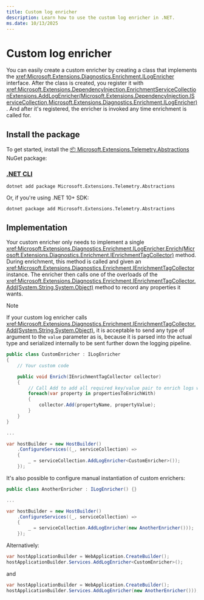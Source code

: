 ```yaml
---
title: Custom log enricher
description: Learn how to use the custom log enricher in .NET.
ms.date: 10/13/2025
---
```


# Custom log enricher

You can easily create a custom enricher by creating a class that implements the <xref:Microsoft.Extensions.Diagnostics.Enrichment.ILogEnricher> interface.
After the class is created, you register it with <xref:Microsoft.Extensions.DependencyInjection.EnrichmentServiceCollectionExtensions.AddLogEnricher(Microsoft.Extensions.DependencyInjection.IServiceCollection,Microsoft.Extensions.Diagnostics.Enrichment.ILogEnricher)>.
And after it's registered, the enricher is invoked any time enrichment is called for.

## Install the package

To get started, install the [📦 Microsoft.Extensions.Telemetry.Abstractions](https://www.nuget.org/packages/Microsoft.Extensions.Telemetry.Abstractions) NuGet package:

### [.NET CLI](#tab/dotnet-cli)

```dotnetcli
dotnet add package Microsoft.Extensions.Telemetry.Abstractions
```

Or, if you're using .NET 10+ SDK:

```dotnetcli
dotnet package add Microsoft.Extensions.Telemetry.Abstractions 
```

## Implementation

Your custom enricher only needs to implement a single <xref:Microsoft.Extensions.Diagnostics.Enrichment.ILogEnricher.Enrich(Microsoft.Extensions.Diagnostics.Enrichment.IEnrichmentTagCollector)> method.
During enrichment, this method is called and given an <xref:Microsoft.Extensions.Diagnostics.Enrichment.IEnrichmentTagCollector> instance. The enricher then calls one of the overloads of
the <xref:Microsoft.Extensions.Diagnostics.Enrichment.IEnrichmentTagCollector.Add(System.String,System.Object)> method to record any properties it wants.

> [!Note]
> If your custom log enricher calls <xref:Microsoft.Extensions.Diagnostics.Enrichment.IEnrichmentTagCollector.Add(System.String,System.Object)>,
> it is acceptable to send any type of argument to the `value` parameter as is, because it is parsed into the actual type and serialized internally
> to be sent further down the logging pipeline.

```cs
public class CustomEnricher : ILogEnricher
{
    // Your custom code

    public void Enrich(IEnrichmentTagCollector collector)
    {
        // Call Add to add all required key/value pair to enrich logs with.
        foreach(var property in propertiesToEnrichWith)
        {
            collector.Add(propertyName, propertyValue);
        }
    }
}

...

var hostBuilder = new HostBuilder()
    .ConfigureServices((_, serviceCollection) =>
    {
        _ = serviceCollection.AddLogEnricher<CustomEnricher>());
    });
```

It's also possible to configure manual instantiation of custom enrichers:

```cs
public class AnotherEnricher : ILogEnricher() {}

...

var hostBuilder = new HostBuilder()
    .ConfigureServices((_, serviceCollection) =>
    {
        _ = serviceCollection.AddLogEnricher(new AnotherEnricher()));
    });
```

Alternatively:

```cs
var hostApplicationBuilder = WebApplication.CreateBuilder();
hostApplicationBuilder.Services.AddLogEnricher<CustomEnricher>();
```

and

```cs
var hostApplicationBuilder = WebApplication.CreateBuilder();
hostApplicationBuilder.Services.AddLogEnricher(new AnotherEnricher()));
```
